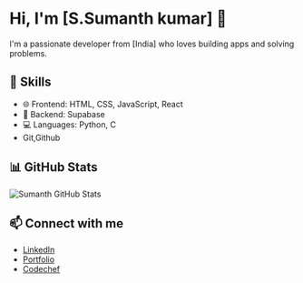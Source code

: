 


# Hi, I'm [S.Sumanth kumar] 👋

I'm a passionate developer from [India] who loves building apps and solving problems.

## 🚀 Skills
- 🌐 Frontend: HTML, CSS, JavaScript, React
- 🔧 Backend: Supabase
- 💻 Languages: Python, C
- Git,Github

## 📊 GitHub Stats
![Sumanth GitHub Stats](https://github.com/Sumanth4411)

## 📫 Connect with me
- [LinkedIn](https://www.linkedin.com/in/syrigapu-sumanth-8a2a072b6/)
- [Portfolio](https://sumanthai.netlify.app/)
-  [Codechef](https://www.codechef.com/users/sumanth4411)

<!--
**Sumanth4411/Sumanth4411** is a ✨ _special_ ✨ repository because its `README.md` (this file) appears on your GitHub profile.

Here are some ideas to get you started:

- 🔭 I’m currently working on ...
- 🌱 I’m currently learning ...
- 👯 I’m looking to collaborate on ...
- 🤔 I’m looking for help with ...
- 💬 Ask me about ...
- 📫 How to reach me: ...
- 😄 Pronouns: ...
- ⚡ Fun fact: ...
-->
